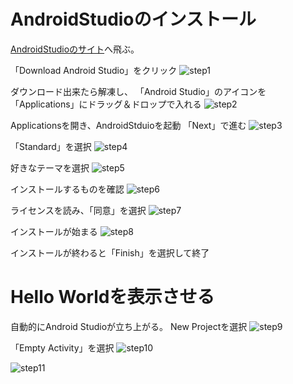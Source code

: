 # AndroidStudioのインストール

[AndroidStudioのサイト](https://developer.android.com/studio?hl=ja)へ飛ぶ。

「Download Android Studio」をクリック
![step1](img/step1.png)

ダウンロード出来たら解凍し、
「Android Studio」のアイコンを「Applications」にドラッグ＆ドロップで入れる
![step2](img/step2.png)

Applicationsを開き、AndroidStduioを起動
「Next」で進む
![step3](img/step3.png)

「Standard」を選択
![step4](img/step4.png)

好きなテーマを選択
![step5](img/step5.png)

インストールするものを確認
![step6](img/step6.png)

ライセンスを読み、「同意」を選択
![step7](img/step7.png)

インストールが始まる
![step8](img/step8.png)

インストールが終わると「Finish」を選択して終了

# Hello Worldを表示させる

自動的にAndroid Studioが立ち上がる。
New Projectを選択
![step9](img/step9.png)

「Empty Activity」を選択
![step10](img/step10.png)


![step11](img/step11.png)


